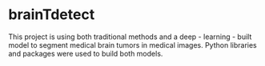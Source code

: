 # brainTdetect
This project is using both traditional methods and a deep - learning - built model
to segment medical brain tumors in medical images.
Python libraries and packages were used to build both models.
